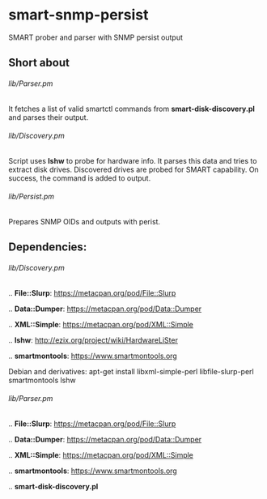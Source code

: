 # smart-snmp-persist
SMART prober and parser with SNMP persist output

## Short about

###### lib/Parser.pm

It fetches a list of valid smartctl commands from **smart-disk-discovery.pl** and parses their output.

###### lib/Discovery.pm

Script uses **lshw** to probe for hardware info. It parses this data and tries to extract disk drives.
Discovered drives are probed for SMART capability. On success, the command is added to output.

###### lib/Persist.pm

Prepares SNMP OIDs and outputs with perist.

## Dependencies:

###### lib/Discovery.pm

.. **File::Slurp**: https://metacpan.org/pod/File::Slurp

.. **Data::Dumper**: https://metacpan.org/pod/Data::Dumper

.. **XML::Simple**: https://metacpan.org/pod/XML::Simple

.. **lshw**: http://ezix.org/project/wiki/HardwareLiSter

.. **smartmontools**: https://www.smartmontools.org

Debian and derivatives: apt-get install libxml-simple-perl libfile-slurp-perl smartmontools lshw
###### lib/Parser.pm 

.. **File::Slurp**: https://metacpan.org/pod/File::Slurp

.. **Data::Dumper**: https://metacpan.org/pod/Data::Dumper

.. **XML::Simple**: https://metacpan.org/pod/XML::Simple

.. **smartmontools**: https://www.smartmontools.org

.. **smart-disk-discovery.pl**



